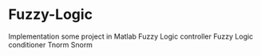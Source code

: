 # Fuzzy-Logic
Implementation some project in Matlab
Fuzzy Logic controller
Fuzzy Logic conditioner
Tnorm
Snorm
